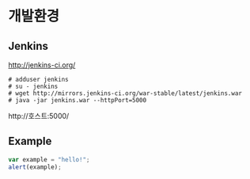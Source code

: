 개발환경
=======

Jenkins 
-------

http://jenkins-ci.org/

```
# adduser jenkins
# su - jenkins
# wget http://mirrors.jenkins-ci.org/war-stable/latest/jenkins.war
# java -jar jenkins.war --httpPort=5000
```

http://호스트:5000/ 

Example
---------

```javascript
var example = "hello!";
alert(example);
```
  
